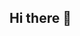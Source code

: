 ## Hi there 👋

<!--
**rajat-chandel/rajat-chandel** is a ✨ _special_ ✨ repository because its `README.md` (this file) appears on your GitHub profile.

Here are some ideas to get you started:

- 🔭 I’m currently working on ...
- 🌱 I’m currently learning ...
- 👯 I’m looking to collaborate on ...
- 🤔 I’m looking for help with ...
- 💬 Ask me about ...
- 📫 How to reach me: ...
[X](https://x.com/yourusername)
- 😄 Pronouns: ...
- ⚡ Fun fact: ...
-->
